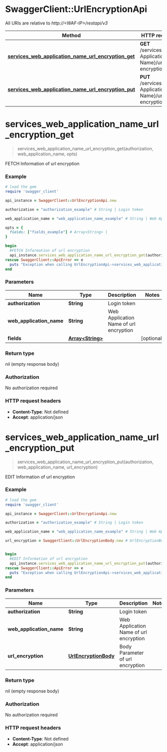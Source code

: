 # SwaggerClient::UrlEncryptionApi

All URIs are relative to *http://&lt;WAF-IP&gt;/restapi/v3*

Method | HTTP request | Description
------------- | ------------- | -------------
[**services_web_application_name_url_encryption_get**](UrlEncryptionApi.md#services_web_application_name_url_encryption_get) | **GET** /services/{Web Application Name}/url-encryption | FETCH Information of url encryption
[**services_web_application_name_url_encryption_put**](UrlEncryptionApi.md#services_web_application_name_url_encryption_put) | **PUT** /services/{Web Application Name}/url-encryption  | EDIT Information of url encryption


# **services_web_application_name_url_encryption_get**
> services_web_application_name_url_encryption_get(authorization, web_application_name, opts)

FETCH Information of url encryption



### Example
```ruby
# load the gem
require 'swagger_client'

api_instance = SwaggerClient::UrlEncryptionApi.new

authorization = "authorization_example" # String | Login token

web_application_name = "web_application_name_example" # String | Web Application Name of url encryption

opts = { 
  fields: ["fields_example"] # Array<String> | 
}

begin
  #FETCH Information of url encryption
  api_instance.services_web_application_name_url_encryption_get(authorization, web_application_name, opts)
rescue SwaggerClient::ApiError => e
  puts "Exception when calling UrlEncryptionApi->services_web_application_name_url_encryption_get: #{e}"
end
```

### Parameters

Name | Type | Description  | Notes
------------- | ------------- | ------------- | -------------
 **authorization** | **String**| Login token | 
 **web_application_name** | **String**| Web Application Name of url encryption | 
 **fields** | [**Array&lt;String&gt;**](String.md)|  | [optional] 

### Return type

nil (empty response body)

### Authorization

No authorization required

### HTTP request headers

 - **Content-Type**: Not defined
 - **Accept**: application/json



# **services_web_application_name_url_encryption_put**
> services_web_application_name_url_encryption_put(authorization, web_application_name, url_encryption)

EDIT Information of url encryption



### Example
```ruby
# load the gem
require 'swagger_client'

api_instance = SwaggerClient::UrlEncryptionApi.new

authorization = "authorization_example" # String | Login token

web_application_name = "web_application_name_example" # String | Web Application Name of url encryption

url_encryption = SwaggerClient::UrlEncryptionBody.new # UrlEncryptionBody | Body Parameter of url encryption


begin
  #EDIT Information of url encryption
  api_instance.services_web_application_name_url_encryption_put(authorization, web_application_name, url_encryption)
rescue SwaggerClient::ApiError => e
  puts "Exception when calling UrlEncryptionApi->services_web_application_name_url_encryption_put: #{e}"
end
```

### Parameters

Name | Type | Description  | Notes
------------- | ------------- | ------------- | -------------
 **authorization** | **String**| Login token | 
 **web_application_name** | **String**| Web Application Name of url encryption | 
 **url_encryption** | [**UrlEncryptionBody**](UrlEncryptionBody.md)| Body Parameter of url encryption | 

### Return type

nil (empty response body)

### Authorization

No authorization required

### HTTP request headers

 - **Content-Type**: Not defined
 - **Accept**: application/json



